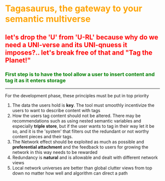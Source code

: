 # <span style="color:orange">Tagasaurus, the gateway to your semantic multiverse </span>
## <span style="color:red">let's drop the '**U**' from '**U-RL**' because why do we need a UNI-verse and its UNI-qnuess it imposes?.. let's break free of that and "Tag the Planet!" </span>

### <span style="color:green">First step is to have the tool allow a user to insert content and tag it as it enters storage</span>



---

For the development phase, these principles must be put in top priority
1. The data the users hold is **key**. The tool must smoothly incentivize the users to want to describe content with tags
2. How the users tag content should not be altered. There may be recommendations such as using nested semantic variables and especially **triple store**, but if the user wants to tag in their way let it be so, and it is the 'system' that filters out the redundant or not worthy content pieces and their tags.
3. The Network effect should be exploited as much as possible and **preferential attachment** and the feedback to users for growing the network in this way needs to be rewarded
4. Redundancy is **natural** and is allowable and dealt with different network views
5. Local network universes are better than global clutter views from top down no matter how well and algorithm can direct a path



